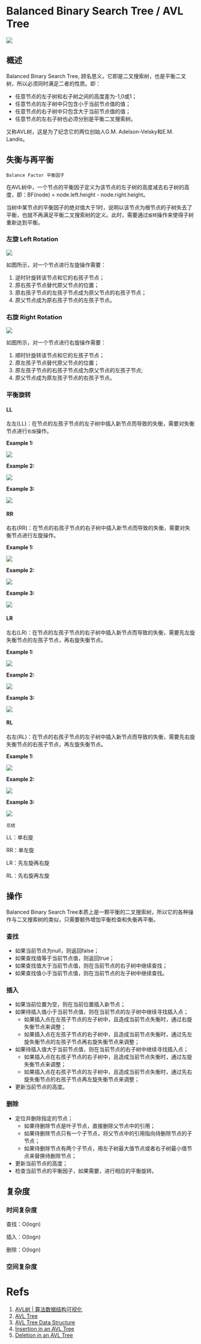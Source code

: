 # Balanced Binary Search Tree / AVL Tree

![](imgs/img1.png)

## 概述

Balanced Binary Search Tree, 顾名思义，它即是二叉搜索树，也是平衡二叉树，所以必须同时满足二者的性质。即：

* 任意节点的左子树和右子树之间的高度差为-1,0或1；
* 任意节点的左子树中只包含小于当前节点值的值；
* 任意节点的右子树中只包含大于当前节点值的值；
* 任意节点的左右子树也必须分别是平衡二叉搜索树。

又称AVL树，这是为了纪念它的两位创始人G.M. Adelson-Velsky和E.M. Landis。

## 失衡与再平衡

`Balance Factor 平衡因子`

在AVL树中，一个节点的平衡因子定义为该节点的左子树的高度减去右子树的高度，即：BF(node) = node.left.height - node.right.height。

当树中某节点的平衡因子的绝对值大于1时，说明以该节点为根节点的子树失去了平衡，也就不再满足平衡二叉搜索树的定义。此时，需要通过`旋转`操作来使得子树重新达到平衡。

### 左旋 Left Rotation

![](imgs/img2.png)

如图所示，对一个节点进行左旋操作需要：

1. 逆时针旋转该节点和它的右孩子节点；
2. 原右孩子节点替代原父节点的位置；
3. 原右孩子节点的左孩子节点成为原父节点的右孩子节点；
4. 原父节点成为原右孩子节点的左孩子节点。

### 右旋 Right Rotation

![](imgs/img3.png)

如图所示，对一个节点进行右旋操作需要：

1. 顺时针旋转该节点和它的左孩子节点；
2. 原左孩子节点替代原父节点的位置；
3. 原左孩子节点的右孩子节点成为原父节点的左孩子节点;
4. 原父节点成为原左孩子节点的右孩子节点。

### 平衡旋转

#### LL

左左(LL)：在节点的左孩子节点的左子树中插入新节点而导致的失衡，需要对失衡节点进行`右旋`操作。

**Example 1:**

![](imgs/ll_example_1.png)

**Example 2:**

![](imgs/ll_example_2.png)

**Example 3:**

![](imgs/ll_example_3.png)

#### RR

右右(RR)：在节点的右孩子节点的右子树中插入新节点而导致的失衡，需要对失衡节点进行左旋操作。

**Example 1:**

![](imgs/rr_example_1.png)

**Example 2:**

![](imgs/rr_example_2.png)

**Example 3:**

![](imgs/rr_example_3.png)

#### LR

左右(LR)：在节点的左孩子节点的右子树中插入新节点而导致的失衡，需要先左旋失衡节点的左孩子节点，再右旋失衡节点。

**Example 1:**

![](imgs/lr_example_1.png)

**Example 2:**

![](imgs/lr_example_2.png)

**Example 3:**

![](imgs/lr_example_3.png)

#### RL

右左(RL)：在节点的右孩子节点的左子树中插入新节点而导致的失衡，需要先右旋失衡节点的右孩子节点，再左旋失衡节点。

**Example 1:**

![](imgs/rl_example_1.png)

**Example 2:**

![](imgs/rl_example_2.png)

**Example 3:**

![](imgs/rl_example_3.png)

`总结`

LL：单右旋

RR：单左旋

LR：先左旋再右旋

RL：先右旋再左旋

## 操作

Balanced Binary Search Tree本质上是一颗平衡的二叉搜索树，所以它的各种操作与二叉搜索树的类似，只需要额外增加平衡检查和失衡再平衡。

### 查找

* 如果当前节点为null，则返回false；
* 如果查找值等于当前节点值，则返回true；
* 如果查找值大于当前节点值，则在当前节点的右子树中继续查找；
* 如果查找值小于当前节点值，则在当前节点的左子树中继续查找。

### 插入

* 如果当前位置为空，则在当前位置插入新节点；
* 如果待插入值小于当前节点值，则在当前节点的左子树中继续寻找插入点；
    * 如果插入点在左孩子节点的左子树中，且造成当前节点失衡时，通过右旋失衡节点来调整；
    * 如果插入点在左孩子节点的右子树中，且造成当前节点失衡时，通过先左旋失衡节点的左孩子节点再右旋失衡节点来调整；
* 如果待插入值大于当前节点值，则在当前节点的右子树中继续寻找插入点；
    * 如果插入点在右孩子节点的右子树中，且造成当前节点失衡时，通过左旋失衡节点来调整；
    * 如果插入点在右孩子节点的左子树中，且造成当前节点失衡时，通过先右旋失衡节点的右孩子节点再左旋失衡节点来调整；
* 更新当前节点的高度。

### 删除

* 定位并删除指定的节点；
    * 如果待删除节点是叶子节点，直接删除父节点中的引用；
    * 如果待删除节点只有一个子节点，将父节点中的引用指向待删除节点的子节点；
    * 如果待删除节点有两个子节点，用左子树最大值节点或者右子树最小值节点来替换待删除节点；
* 更新当前节点的高度；
* 检查当前节点的平衡因子，如果需要，进行相应的平衡旋转。

## 复杂度

### 时间复杂度

查找：O(logn)

插入：O(logn)

删除：O(logn)

### 空间复杂度

# Refs

1. [AVL树 | 算法数据结构可视化](https://algo.hufeifei.cn/AVLtree.html)
2. [AVL Tree](https://www.programiz.com/dsa/avl-tree)
3. [AVL Tree Data Structure](https://www.geeksforgeeks.org/introduction-to-avl-tree/)
4. [Insertion in an AVL Tree](https://www.geeksforgeeks.org/insertion-in-an-avl-tree/)
5. [Deletion in an AVL Tree](https://www.geeksforgeeks.org/deletion-in-an-avl-tree/)